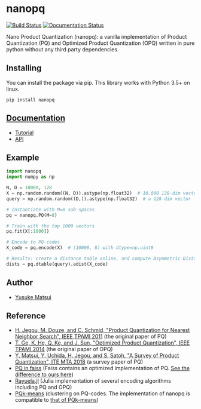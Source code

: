 # nanopq

[![Build Status](https://travis-ci.org/matsui528/nanopq.svg?branch=master)](https://travis-ci.org/matsui528/nanopq)
[![Documentation Status](https://readthedocs.org/projects/nanopq/badge/?version=latest)](https://nanopq.readthedocs.io/en/latest/?badge=latest)

Nano Product Quantization (nanopq): a vanilla implementation of Product Quantization (PQ) and Optimized Product Quantization (OPQ) written in pure python without any third party dependencies.


## Installing
You can install the package via pip. This library works with Python 3.5+ on linux.
```
pip install nanopq
```

## [Documentation](https://nanopq.readthedocs.io/en/latest/index.html)
- [Tutorial](https://nanopq.readthedocs.io/en/latest/source/tutorial.html)
- [API](https://nanopq.readthedocs.io/en/latest/source/api.html)

## Example

```python
import nanopq
import numpy as np

N, D = 10000, 128
X = np.random.random((N, D)).astype(np.float32)  # 10,000 128-dim vectors
query = np.random.random((D,)).astype(np.float32)  # a 128-dim vector

# Instantiate with M=8 sub-spaces
pq = nanopq.PQ(M=8)

# Train with the top 1000 vectors
pq.fit(X[:1000])

# Encode to PQ-codes
X_code = pq.encode(X)  # (10000, 8) with dtype=np.uint8

# Results: create a distance table online, and compute Asymmetric Distance to each PQ-code 
dists = pq.dtable(query).adist(X_code)
```

## Author
- [Yusuke Matsui](http://yusukematsui.me)


## Reference
- [H. Jegou, M. Douze, and C. Schmid, "Product Quantization for Nearest Neighbor Search", IEEE TPAMI 2011](https://ieeexplore.ieee.org/document/5432202/) (the original paper of PQ)
- [T. Ge, K. He, Q. Ke, and J. Sun, "Optimized Product Quantization", IEEE TPAMI 2014](https://ieeexplore.ieee.org/document/6678503/) (the original paper of OPQ)
- [Y. Matsui, Y. Uchida, H. Jegou, and S. Satoh, "A Survey of Product Quantization", ITE MTA 2018](https://www.jstage.jst.go.jp/article/mta/6/1/6_2/_pdf/) (a survey paper of PQ) 
- [PQ in faiss](https://github.com/facebookresearch/faiss/wiki/Faiss-building-blocks:-clustering,-PCA,-quantization#pq-encoding--decoding) (Faiss contains an optimized implementation of PQ. [See the difference to ours here](https://nanopq.readthedocs.io/en/latest/source/tutorial.html#difference-from-pq-in-faiss))
- [Rayuela.jl](https://github.com/una-dinosauria/Rayuela.jl) (Julia implementation of several encoding algorithms including PQ and OPQ)
- [PQk-means](https://github.com/DwangoMediaVillage/pqkmeans) (clustering on PQ-codes. The implementation of nanopq is compatible to [that of PQk-means](https://github.com/DwangoMediaVillage/pqkmeans/blob/master/tutorial/1_pqkmeans.ipynb))